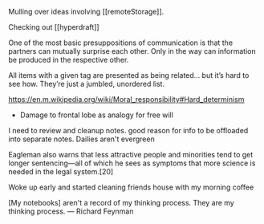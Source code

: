 Mulling over ideas involving [[remoteStorage]]. 

Checking out [[hyperdraft]]

One of the most basic presuppositions of communication is that the partners can mutually surprise each other. Only in the way can information be produced in the respective other.

All items with a given tag are presented as being related… but it’s hard to see how. They’re just a jumbled, unordered list.

https://en.m.wikipedia.org/wiki/Moral_responsibility#Hard_determinism
-	Damage to frontal lobe as analogy for free will

I need to review and cleanup notes. good reason for info to be offloaded into separate notes. Dailies aren't evergreen

Eagleman also warns that less attractive people and minorities tend to get longer sentencing—all of which he sees as symptoms that more science is needed in the legal system.[20]

Woke up early and started cleaning friends house with my morning coffee

[My notebooks] aren't a record of my thinking process. They are my thinking process.
— Richard Feynman